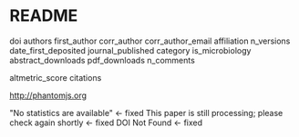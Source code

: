 # README

doi
authors
first_author
corr_author
corr_author_email
affiliation
n_versions
date_first_deposited
journal_published
category
is_microbiology
abstract_downloads
pdf_downloads
n_comments

altmetric_score
citations

http://phantomjs.org


"No statistics are available" <- fixed
This paper is still processing; please check again shortly <- fixed
DOI Not Found <- fixed
